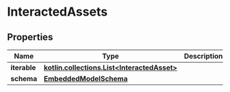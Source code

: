
# InteractedAssets

## Properties
Name | Type | Description | Notes
------------ | ------------- | ------------- | -------------
**iterable** | [**kotlin.collections.List&lt;InteractedAsset&gt;**](InteractedAsset.md) |  | 
**schema** | [**EmbeddedModelSchema**](EmbeddedModelSchema.md) |  |  [optional]



